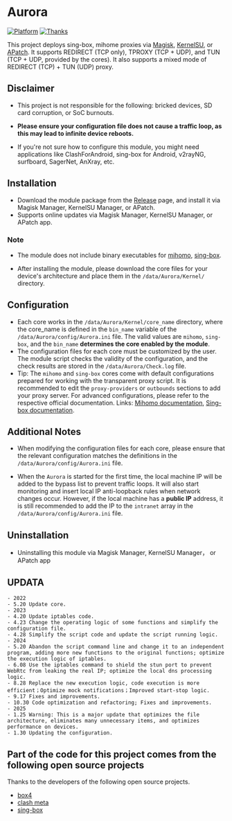 # Aurora
[![Platform](https://img.shields.io/badge/Platform-Android-green.svg)](https://www.android.com)
[![Thanks](https://img.shields.io/badge/Thanks-Box4-green.svg)](https://github.com/CHIZI-0618/box4magisk)

This project deploys sing-box, mihome proxies via [Magisk](https://github.com/topjohnwu/Magisk), [KernelSU](https://github.com/tiann/KernelSU), or [APatch](https://github.com/bmax121/APatch). It supports REDIRECT (TCP only), TPROXY (TCP + UDP), and TUN (TCP + UDP, provided by the cores). It also supports a mixed mode of REDIRECT (TCP) + TUN (UDP) proxy.


## Disclaimer

- This project is not responsible for the following: bricked devices, SD card corruption, or SoC burnouts.

- **Please ensure your configuration file does not cause a traffic loop, as this may lead to infinite device reboots.**

- If you're not sure how to configure this module, you might need applications like ClashForAndroid, sing-box for Android, v2rayNG, surfboard, SagerNet, AnXray, etc.


## Installation

- Download the module package from the [Release](https://github.com/Tkocean/Aurora/releases/download/Simplified/Aurora.zip) page, and install it via Magisk Manager, KernelSU Manager, or APatch.
- Supports online updates via Magisk Manager, KernelSU Manager, or APatch app.


### Note

- The module does not include binary executables for [mihomo](https://github.com/MetaCubeX/mihomo), [sing-box](https://github.com/SagerNet/sing-box).

- After installing the module, please download the core files for your device's architecture and place them in the `/data/Aurora/Kernel/` directory.


## Configuration

- Each core works in the `/data/Aurora/Kernel/core_name` directory, where the core_name is defined in the `bin_name` variable of the `/data/Aurora/config/Aurora.ini` file. The valid values are `mihomo`, `sing-box`, and the `bin_name` **determines the core enabled by the module**.
- The configuration files for each core must be customized by the user. The module script checks the validity of the configuration, and the check results are stored in the `/data/Aurora/Check.log` file.
- Tip: The `mihomo` and `sing-box` cores come with default configurations prepared for working with the transparent proxy script. It is recommended to edit the `proxy-providers` or `outbounds` sections to add your proxy server. For advanced configurations, please refer to the respective official documentation. Links: [Mihomo documentation](https://wiki.metacubex.one), [Sing-box documentation](https://sing-box.sagernet.org/).



## Additional Notes

- When modifying the configuration files for each core, please ensure that the relevant configuration matches the definitions in the `/data/Aurora/config/Aurora.ini` file.

- When the `Aurora` is started for the first time, the local machine IP will be added to the bypass list to prevent traffic loops. It will also start monitoring and insert local IP anti-loopback rules when network changes occur. However, if the local machine has a **public IP** address, it is still recommended to add the IP to the `intranet` array in the `/data/Aurora/config/Aurora.ini` file.


## Uninstallation

- Uninstalling this module via Magisk Manager, KernelSU Manager， or APatch app


## UPDATA
    - 2022
    - 5.20 Update core.
    - 2023
    - 4.20 Update iptables code.
    - 4.23 Change the operating logic of some functions and simplify the configuration file.
    - 4.28 Simplify the script code and update the script running logic.
    - 2024
    - 5.20 Abandon the script command line and change it to an independent program, adding more new functions to the original functions; optimize the execution logic of iptables.
    - 6.08 Use the iptables command to shield the stun port to prevent WebRtc from leaking the real IP; optimize the local dns processing logic.
    - 8.28 Replace the new execution logic, code execution is more efficient；Optimize mock notifications；Improved start-stop logic.
    - 9.17 Fixes and improvements.
    - 10.30 Code optimization and refactoring; Fixes and improvements.
    - 2025
    - 1.25 Warning: This is a major update that optimizes the file architecture, eliminates many unnecessary items, and optimizes performance on devices.
    - 1.30 Updating the configuration.


## Part of the code for this project comes from the following open source projects
Thanks to the developers of the following open source projects.
- [box4](https://github.com/CHIZI-0618/box4magisk)
- [clash meta](https://github.com/MetaCubeX/Clash.Meta)
- [sing-box](https://github.com/SagerNet/sing-box)

